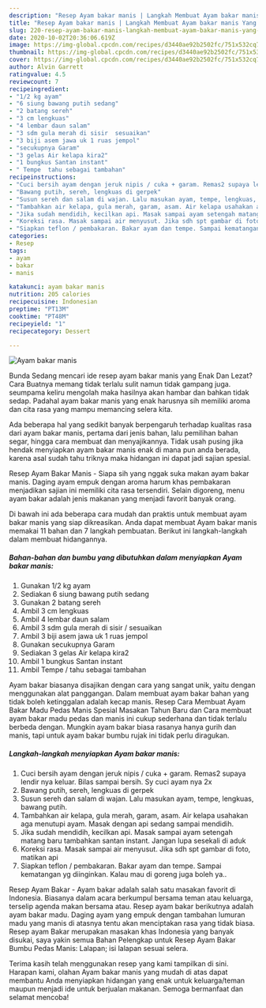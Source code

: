 ```yaml
---
description: "Resep Ayam bakar manis | Langkah Membuat Ayam bakar manis Yang Enak Dan Lezat"
title: "Resep Ayam bakar manis | Langkah Membuat Ayam bakar manis Yang Enak Dan Lezat"
slug: 220-resep-ayam-bakar-manis-langkah-membuat-ayam-bakar-manis-yang-enak-dan-lezat
date: 2020-10-02T20:36:06.619Z
image: https://img-global.cpcdn.com/recipes/d3440ae92b2502fc/751x532cq70/ayam-bakar-manis-foto-resep-utama.jpg
thumbnail: https://img-global.cpcdn.com/recipes/d3440ae92b2502fc/751x532cq70/ayam-bakar-manis-foto-resep-utama.jpg
cover: https://img-global.cpcdn.com/recipes/d3440ae92b2502fc/751x532cq70/ayam-bakar-manis-foto-resep-utama.jpg
author: Alvin Garrett
ratingvalue: 4.5
reviewcount: 7
recipeingredient:
- "1/2 kg ayam"
- "6 siung bawang putih sedang"
- "2 batang sereh"
- "3 cm lengkuas"
- "4 lembar daun salam"
- "3 sdm gula merah di sisir  sesuaikan"
- "3 biji asem jawa uk 1 ruas jempol"
- "secukupnya Garam"
- "3 gelas Air kelapa kira2"
- "1 bungkus Santan instant"
- " Tempe  tahu sebagai tambahan"
recipeinstructions:
- "Cuci bersih ayam dengan jeruk nipis / cuka + garam. Remas2 supaya lendir nya keluar. Bilas sampai bersih. Sy cuci ayam nya 2x"
- "Bawang putih, sereh, lengkuas di gerpek"
- "Susun sereh dan salam di wajan. Lalu masukan ayam, tempe, lengkuas, bawang putih."
- "Tambahkan air kelapa, gula merah, garam, asam. Air kelapa usahakan aga menutupi ayam. Masak dengan api sedang sampai mendidih."
- "Jika sudah mendidih, kecilkan api. Masak sampai ayam setengah matang baru tambahkan santan instant. Jangan lupa sesekali di aduk"
- "Koreksi rasa. Masak sampai air menyusut. Jika sdh spt gambar di foto, matikan api"
- "Siapkan teflon / pembakaran. Bakar ayam dan tempe. Sampai kematangan yg diinginkan. Kalau mau di goreng juga boleh ya.."
categories:
- Resep
tags:
- ayam
- bakar
- manis

katakunci: ayam bakar manis 
nutrition: 205 calories
recipecuisine: Indonesian
preptime: "PT13M"
cooktime: "PT48M"
recipeyield: "1"
recipecategory: Dessert

---
```



![Ayam bakar manis](https://img-global.cpcdn.com/recipes/d3440ae92b2502fc/751x532cq70/ayam-bakar-manis-foto-resep-utama.jpg)

Bunda Sedang mencari ide resep ayam bakar manis yang Enak Dan Lezat? Cara Buatnya memang tidak terlalu sulit namun tidak gampang juga. seumpama keliru mengolah maka hasilnya akan hambar dan bahkan tidak sedap. Padahal ayam bakar manis yang enak harusnya sih memiliki aroma dan cita rasa yang mampu memancing selera kita.

Ada beberapa hal yang sedikit banyak berpengaruh terhadap kualitas rasa dari ayam bakar manis, pertama dari jenis bahan, lalu pemilihan bahan segar, hingga cara membuat dan menyajikannya. Tidak usah pusing jika hendak menyiapkan ayam bakar manis enak di mana pun anda berada, karena asal sudah tahu triknya maka hidangan ini dapat jadi sajian spesial.

Resep Ayam Bakar Manis - Siapa sih yang nggak suka makan ayam bakar manis. Daging ayam empuk dengan aroma harum khas pembakaran menjadikan sajian ini memiliki cita rasa tersendiri. Selain digoreng, menu ayam bakar adalah jenis makanan yang menjadi favorit banyak orang.


Di bawah ini ada beberapa cara mudah dan praktis untuk membuat ayam bakar manis yang siap dikreasikan. Anda dapat membuat Ayam bakar manis memakai 11 bahan dan 7 langkah pembuatan. Berikut ini langkah-langkah dalam membuat hidangannya.

<!--inarticleads1-->

##### Bahan-bahan dan bumbu yang dibutuhkan dalam menyiapkan Ayam bakar manis:

1. Gunakan 1/2 kg ayam
1. Sediakan 6 siung bawang putih sedang
1. Gunakan 2 batang sereh
1. Ambil 3 cm lengkuas
1. Ambil 4 lembar daun salam
1. Ambil 3 sdm gula merah di sisir / sesuaikan
1. Ambil 3 biji asem jawa uk 1 ruas jempol
1. Gunakan secukupnya Garam
1. Sediakan 3 gelas Air kelapa kira2
1. Ambil 1 bungkus Santan instant
1. Ambil  Tempe / tahu sebagai tambahan


Ayam bakar biasanya disajikan dengan cara yang sangat unik, yaitu dengan menggunakan alat panggangan. Dalam membuat ayam bakar bahan yang tidak boleh ketinggalan adalah kecap manis. Resep Cara Membuat Ayam Bakar Madu Pedas Manis Spesial Masakan Tahun Baru dan Cara membuat ayam bakar madu pedas dan manis ini cukup sederhana dan tidak terlalu berbeda dengan. Mungkin ayam bakar biasa rasanya hanya gurih dan manis, tapi untuk ayam bakar bumbu rujak ini tidak perlu diragukan. 

<!--inarticleads2-->

##### Langkah-langkah menyiapkan Ayam bakar manis:

1. Cuci bersih ayam dengan jeruk nipis / cuka + garam. Remas2 supaya lendir nya keluar. Bilas sampai bersih. Sy cuci ayam nya 2x
1. Bawang putih, sereh, lengkuas di gerpek
1. Susun sereh dan salam di wajan. Lalu masukan ayam, tempe, lengkuas, bawang putih.
1. Tambahkan air kelapa, gula merah, garam, asam. Air kelapa usahakan aga menutupi ayam. Masak dengan api sedang sampai mendidih.
1. Jika sudah mendidih, kecilkan api. Masak sampai ayam setengah matang baru tambahkan santan instant. Jangan lupa sesekali di aduk
1. Koreksi rasa. Masak sampai air menyusut. Jika sdh spt gambar di foto, matikan api
1. Siapkan teflon / pembakaran. Bakar ayam dan tempe. Sampai kematangan yg diinginkan. Kalau mau di goreng juga boleh ya..


Resep Ayam Bakar - Ayam bakar adalah salah satu masakan favorit di Indonesia. Biasanya dalam acara berkumpul bersama teman atau keluarga, terselip agenda makan bersama atau. Resep ayam bakar berikutnya adalah ayam bakar madu. Daging ayam yang empuk dengan tambahan lumuran madu yang manis di atasnya tentu akan menciptakan rasa yang tidak biasa. Resep ayam Bakar merupakan masakan khas Indonesia yang banyak disukai, saya yakin semua Bahan Pelengkap untuk Resep Ayam Bakar Bumbu Pedas Manis: Lalapan; isi lalapan sesuai selera. 

Terima kasih telah menggunakan resep yang kami tampilkan di sini. Harapan kami, olahan Ayam bakar manis yang mudah di atas dapat membantu Anda menyiapkan hidangan yang enak untuk keluarga/teman maupun menjadi ide untuk berjualan makanan. Semoga bermanfaat dan selamat mencoba!
